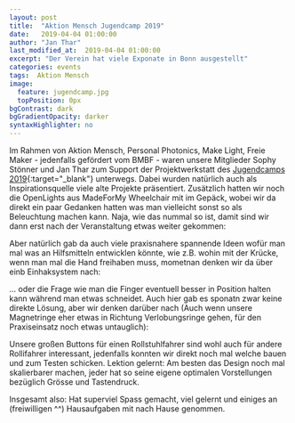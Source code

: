 ```yaml
---
layout: post
title:  "Aktion Mensch Jugendcamp 2019"
date:   2019-04-04 01:00:00
author: "Jan Thar"
last_modified_at:  2019-04-04 01:00:00
excerpt: "Der Verein hat viele Exponate in Bonn ausgestellt"
categories: events
tags:  Aktion Mensch
image:
  feature: jugendcamp.jpg
  topPosition: 0px
bgContrast: dark
bgGradientOpacity: darker
syntaxHighlighter: no
---
```

Im Rahmen von Aktion Mensch, Personal Photonics, Make Light, Freie Maker - jedenfalls gefördert vom BMBF - waren unsere Mitglieder Sophy Stönner und Jan Thar zum Support der Projektwerkstatt des [Jugendcamps 2019](https://www.aktion-mensch.de/aktionstag-5-mai/aktionstag-2019/jugendaktionscamp.html){:target="_blank"} unterwegs. 
Dabei wurden natürlich auch als Inspirationsquelle viele alte Projekte präsentiert. Zusätzlich hatten wir noch die OpenLights aus MadeForMy Wheelchair mit im Gepäck, wobei wir da direkt ein paar Gedanken hatten was man vielleicht sonst so als Beleuchtung machen kann. Naja, wie das nummal so ist, damit sind wir dann erst nach der Veranstaltung etwas weiter gekommen:
<div class="img img--fullContainer img--14xLeading" style="background-image: url({{ site.baseurl_posts_img }}AMJC_0.jpg);"></div>

Aber natürlich gab da auch viele praxisnahere spannende Ideen wofür man mal was an Hilfsmitteln entwicklen könnte, wie z.B. wohin mit der Krücke, wenn man mal die Hand freihaben muss, mometnan denken wir da über einb Einhaksystem nach:

<div class="img img--fullContainer img--14xLeading" style="background-image: url({{ site.baseurl_posts_img }}AMJC_1.jpg);"></div>

... oder die Frage wie man die Finger eventuell besser in Position halten kann während man etwas schneidet. Auch hier gab es sponatn zwar keine direkte Lösung, aber wir denken darüber nach (Auch wenn unsere Magnetringe eher etwas in Richtung Verlobungsringe gehen, für den Praxiseinsatz noch etwas untauglich):

<div class="img img--fullContainer img--14xLeading" style="background-image: url({{ site.baseurl_posts_img }}AMJC_2.jpg);"></div>
<div class="img img--fullContainer img--14xLeading" style="background-image: url({{ site.baseurl_posts_img }}AMJC_3.jpg);"></div>

Unsere großen Buttons für einen Rollstuhlfahrer sind wohl auch für andere Rollifahrer interessant, jedenfalls konnten wir direkt noch mal welche bauen und zum Testen schicken. Lektion gelernt: Am besten das Design noch mal skalierbarer machen, jeder hat so seine eigene optimalen Vorstellungen bezüglich Grösse und Tastendruck.

Insgesamt also: Hat superviel Spass gemacht, viel gelernt und einiges an (freiwilligen ^^) Hausaufgaben mit nach Hause genommen.



